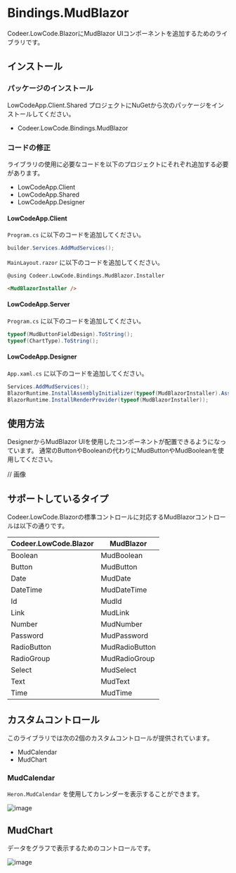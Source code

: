 # Bindings.MudBlazor

Codeer.LowCode.BlazorにMudBlazor UIコンポーネントを追加するためのライブラリです。

## インストール

### パッケージのインストール

LowCodeApp.Client.Shared プロジェクトにNuGetから次のパッケージをインストールしてください。

- Codeer.LowCode.Bindings.MudBlazor

### コードの修正

ライブラリの使用に必要なコードを以下のプロジェクトにそれぞれ追加する必要があります。

- LowCodeApp.Client
- LowCodeApp.Shared
- LowCodeApp.Designer

#### LowCodeApp.Client

`Program.cs` に以下のコードを追加してください。

```csharp
builder.Services.AddMudServices();
```

`MainLayout.razor` に以下のコードを追加してください。

```html
@using Codeer.LowCode.Bindings.MudBlazor.Installer

<MudBlazorInstaller />
```

#### LowCodeApp.Server

`Program.cs` に以下のコードを追加してください。

```csharp
typeof(MudButtonFieldDesign).ToString();
typeof(ChartType).ToString();
```

#### LowCodeApp.Designer

`App.xaml.cs` に以下のコードを追加してください。

```csharp
Services.AddMudServices();
BlazorRuntime.InstallAssemblyInitializer(typeof(MudBlazorInstaller).Assembly);
BlazorRuntime.InstallRenderProvider(typeof(MudBlazorInstaller));
```

## 使用方法

DesignerからMudBlazor UIを使用したコンポーネントが配置できるようになっています。
通常のButtonやBooleanの代わりにMudButtonやMudBooleanを使用してください。

// 画像

## サポートしているタイプ

Codeer.LowCode.Blazorの標準コントロールに対応するMudBlazorコントロールは以下の通りです。

| Codeer.LowCode.Blazor | MudBlazor |
| --- | --- |
| Boolean | MudBoolean |
| Button | MudButton |
| Date | MudDate |
| DateTime | MudDateTime |
| Id | MudId |
| Link | MudLink |
| Number | MudNumber |
| Password | MudPassword |
| RadioButton | MudRadioButton |
| RadioGroup | MudRadioGroup |
| Select | MudSelect |
| Text | MudText |
| Time | MudTime |

## カスタムコントロール

このライブラリでは次の2個のカスタムコントロールが提供されています。

- MudCalendar
- MudChart

### MudCalendar

`Heron.MudCalendar` を使用してカレンダーを表示することができます。

![image](https://github.com/user-attachments/assets/789c8147-831b-447a-96cf-48a52f8281fc)

## MudChart

データをグラフで表示するためのコントロールです。

![image](https://github.com/user-attachments/assets/7ca8fab0-7a6e-441c-bec5-6469ebce1ca4)

